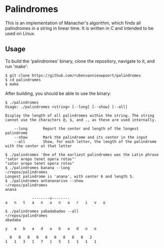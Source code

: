 # Palindromes

This is an implementation of Manacher's algorithm, which finds all palindromes in a string in linear time. It is written in C and intended to be used on Linux.


## Usage

To build the 'palindromes' binary, clone the repository, navigate to it, and run 'make':

    $ git clone https://github.com/rubenvannieuwpoort/palindromes
    $ cd palindromes
    $ make

After building, you should be able to use the binary:

    $ ./palindromes
    Usage: ./palindromes <string> [--long] [--show] [--all]
    
    Display the length of all palindromes within the string. The string cannot use the characters @, $, and ., as these are used internally.
    
        --long       Report the center and length of the longest palindrome
        --show       Mark the palindrome and its center in the input
        --all        Show, for each letter, the length of the palindrome with the center at that letter
    
    $ ./palindromes 'One of the earliest palindromes was the Latin phrase "sator arepo tenet opera rotas"'
    "sator arepo tenet opera rotas"
    $ ./palindromes banana --long                                           ~/repos/palindromes
    Longest palindrome is 'anana', with center 6 and length 5.
    $ ./palindromes antananarivo --show                                     ~/repos/palindromes
    anana
    
                --------v--------                   
    a   n   t   a   n   a   n   a   r   i   v   o
    
    $ ./palindromes yabadabadoo --all                                       ~/repos/palindromes
    abadaba
    
    y   a   b   a   d   a   b   a   d   o   o   
    
      0   0   0   0   0   0   0   0   0   2   
    1   1   3   1   7   1   5   1   1   1   1  
